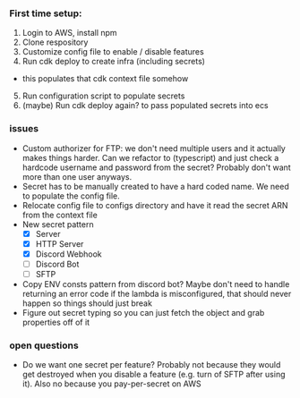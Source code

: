 ### First time setup:
1. Login to AWS, install npm
2. Clone respository
3. Customize config file to enable / disable features
4. Run cdk deploy to create infra (including secrets)
 - this populates that cdk context file somehow
5. Run configuration script to populate secrets
6. (maybe) Run cdk deploy again? to pass populated secrets into ecs 

### issues
- Custom authorizer for FTP: we don't need multiple users and it actually makes
  things harder. Can we refactor to (typescript) and just check a hardcode username
  and password from the secret? Probably don't want more than one user anyways.
- Secret has to be manually created to have a hard coded name. We need to populate the config file.
- Relocate config file to configs directory and have it read the secret ARN from the context file
- New secret pattern
  - [X] Server
  - [X] HTTP Server
  - [X] Discord Webhook
  - [ ] Discord Bot
  - [ ] SFTP
- Copy ENV consts pattern from discord bot? Maybe don't need to handle returning an error code if the lambda is misconfigured, that should never happen so things should just break
- Figure out secret typing so you can just fetch the object and grab properties off of it

### open questions
- Do we want one secret per feature? Probably not because they would get destroyed when
  you disable a feature (e.g. turn of SFTP after using it). Also no because you pay-per-secret on AWS